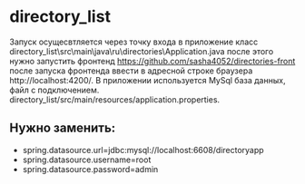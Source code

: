 # directory_list
Запуск осущесвтляется через точку входа в приложение класс directory_list\src\main\java\ru\directories\Application.java
после этого нужно запустить фронтенд https://github.com/sasha4052/directories-front
после запуска фронтенда ввести в адресной строке браузера http://localhost:4200/. В приложении используется MySql база данных, файл с подключением.  directory_list/src/main/resources/application.properties. 
## Нужно заменить: 
* spring.datasource.url=jdbc:mysql://localhost:6608/directoryapp
* spring.datasource.username=root
* spring.datasource.password=admin



